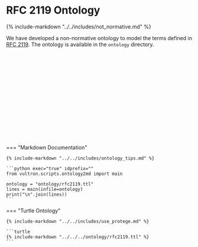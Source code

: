 # RFC 2119 Ontology

{% include-markdown "../../includes/not_normative.md" %}

We have developed a non-normative ontology to model the terms defined in
[RFC 2119](https://tools.ietf.org/html/rfc2119). The ontology is available in
the `ontology` directory.

&nbsp;

&nbsp;

&nbsp;

&nbsp;

&nbsp;

&nbsp;

&nbsp;

&nbsp;

=== "Markdown Documentation"

    {% include-markdown "../../includes/ontology_tips.md" %}
    
    ```python exec="true" idprefix=""
    from vultron.scripts.ontology2md import main
    
    ontology = "ontology/rfc2119.ttl"
    lines = main(infile=ontology)
    print("\n".join(lines))
    ```

=== "Turtle Ontology"

    {% include-markdown "../../includes/use_protege.md" %}

    ```turtle
    {% include-markdown "../../../ontology/rfc2119.ttl" %}
    ```
